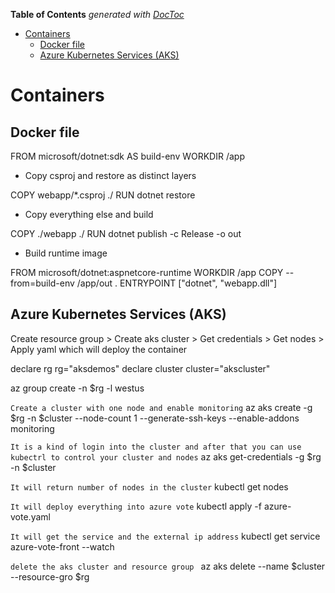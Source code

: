 <!-- START doctoc generated TOC please keep comment here to allow auto update -->
<!-- DON'T EDIT THIS SECTION, INSTEAD RE-RUN doctoc TO UPDATE -->
**Table of Contents**  *generated with [DocToc](https://github.com/thlorenz/doctoc)*

- [Containers](#containers)
  - [Docker file](#docker-file)
  - [Azure Kubernetes Services (AKS)](#azure-kubernetes-services-aks)

<!-- END doctoc generated TOC please keep comment here to allow auto update -->

# Containers

## Docker file

FROM microsoft/dotnet:sdk AS build-env
WORKDIR /app

* Copy csproj and restore as distinct layers

COPY webapp/*.csproj ./
RUN dotnet restore

* Copy everything else and build

COPY ./webapp ./
RUN dotnet publish -c Release -o out

* Build runtime image

FROM microsoft/dotnet:aspnetcore-runtime
WORKDIR /app
COPY --from=build-env /app/out .
ENTRYPOINT ["dotnet", "webapp.dll"]

## Azure Kubernetes Services (AKS)

Create resource group > Create aks cluster > Get credentials > Get nodes > Apply yaml which will deploy the container

declare rg
rg="aksdemos"
declare cluster
cluster="akscluster"

az group create -n $rg -l westus

`Create a cluster with one node and enable monitoring`
az aks create -g $rg -n $cluster --node-count 1 --generate-ssh-keys --enable-addons monitoring

`It is a kind of login into the cluster and after that you can use kubectrl to control your cluster and nodes`
az aks get-credentials -g $rg -n $cluster

`It will return number of nodes in the cluster`
kubectl get nodes

`It will deploy everything into azure vote`
kubectl apply -f azure-vote.yaml

`It will get the service and the external ip address`
kubectl get service azure-vote-front --watch

`delete the aks cluster and resource group `
az aks delete --name $cluster --resource-gro $rg

